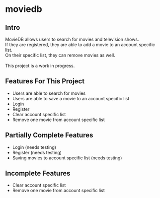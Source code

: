 # moviedb

Intro
---
MovieDB allows users to search for movies and television shows.<br>
If they are registered, they are able to add a movie to an account specific list.<br>
On their specific list, they can remove movies as well.<br>
<br>
This project is a work in progress. <br>

Features For This Project
---
- Users are able to search for movies
- Users are able to save a movie to an account specific list
- Login
- Register
- Clear account specific list
- Remove one movie from account specific list

Partially Complete Features
---
- Login (needs testing)
- Register (needs testing)
- Saving movies to account specific list (needs testing)

Incomplete Features
---
- Clear account specific list
- Remove one movie from account specific list

